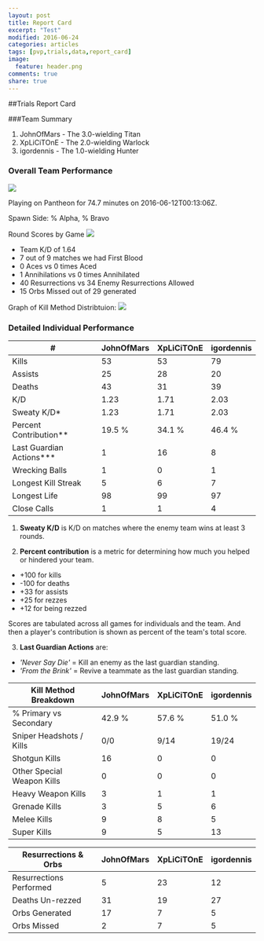 ```yaml
---
layout: post
title: Report Card
excerpt: "Test"
modified: 2016-06-24
categories: articles
tags: [pvp,trials,data,report_card]
image:
  feature: header.png
comments: true
share: true
---
```


##Trials Report Card

###Team Summary

1. JohnOfMars - The 3.0-wielding Titan
2. XpLiCiTOnE - The 2.0-wielding Warlock
3. igordennis - The 1.0-wielding Hunter


### Overall Team Performance

![](https://www.bungie.net/img/theme/destiny/bgs/pgcrs/crucible_pantheon.jpg)

Playing on Pantheon for 74.7 minutes on 2016-06-12T00:13:06Z.

Spawn Side: % Alpha, % Bravo

Round Scores by Game
![](http://johnofmars.github.io/images/headers/trials2.jpg)

- Team K/D of 1.64
- 7 out of 9 matches we had First Blood	
- 0 Aces vs 0 times Aced
- 1 Annihilations vs 0 times Annihilated
- 40 Resurrections vs 34 Enemy Resurrections Allowed
- 15 Orbs Missed out of 29 generated

Graph of Kill Method Distribtuion:
![](http://johnofmars.github.io/images/headers/trials2.jpg)



### Detailed Individual Performance

| #                      	| JohnOfMars 	| XpLiCiTOnE 	| igordennis 	|
|------------------------	|-----------	|-----------	|-----------	|
| Kills                  	| 53     	| 53     	| 79     	|
| Assists                	| 25     	| 28     	| 20     	|
| Deaths                 	| 43     	| 31     	| 39     	|
| K/D                    	| 1.23    	| 1.71    	| 2.03    	|
| Sweaty K/D*             	| 1.23   	| 1.71   	| 2.03    	|
| Percent Contribution**  	| 19.5 %  	| 34.1 %    	| 46.4 %    	|
| Last Guardian Actions***   | 1   	| 16   	| 8   	|
| Wrecking Balls         	| 1    	| 0    	| 1    	|
| Longest Kill Streak    	| 5   	| 6   	| 7   	|
| Longest Life           	| 98    	| 99    	| 97    	|
| Close Calls            	| 1    	| 1    	| 4    	|


1) **Sweaty K/D** is K/D on matches where the enemy team wins at least 3 rounds.

2) **Percent contribution** is a metric for determining how much you helped or hindered your team.

- +100 for kills
- -100 for deaths
- +33 for assists
- +25 for rezzes
- +12 for being rezzed

Scores are tabulated across all games for individuals and the team. And then a player's contribution is shown as percent of the team's total score.

3) **Last Guardian Actions** are:

- *'Never Say Die'* = Kill an enemy as the last guardian standing.
- *'From the Brink'* = Revive a teammate as the last guardian standing.


| Kill Method Breakdown        	| JohnOfMars      	| XpLiCiTOnE      	| igordennis      	|
|----------------------------	|----------------	|----------------	|----------------	|
| % Primary vs Secondary     	| 42.9 %      	| 57.6 %      	| 51.0 %      	|
| Sniper Headshots / Kills   	| 0/0 	| 9/14 	| 19/24 	|
| Shotgun Kills              	| 16         	| 0         	| 0         	|
| Other Special Weapon Kills 	| 0         	| 0         	| 0         	|
| Heavy Weapon Kills         	| 3         	| 1         	| 1         	|
| Grenade Kills              	| 3          	| 5          	| 6          	|
| Melee Kills                	| 9          	| 8          	| 5          	|
| Super Kills                	| 9          	| 5          	| 13          	|

| Resurrections & Orbs      	| JohnOfMars      	| XpLiCiTOnE      	| igordennis      	|
|----------------------------	|----------------	|----------------	|----------------	|
| Resurrections Performed    	| 5        	| 23        	| 12        	|
| Deaths Un-rezzed           	| 31       	| 19       	| 27       	|
| Orbs Generated             	| 17       	| 7       	| 5       	|
| Orbs Missed                	| 2      	| 7      	| 5      	|

